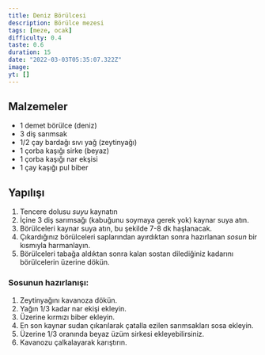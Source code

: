 ```yaml
---
title: Deniz Börülcesi
description: Börülce mezesi
tags: [meze, ocak]
difficulty: 0.4
taste: 0.6
duration: 15
date: "2022-03-03T05:35:07.322Z"
image:
yt: []
---
```


## Malzemeler

- 1 demet börülce (deniz)
- 3 diş sarımsak
- 1/2 çay bardağı sıvı yağ (zeytinyağı)
- 1 çorba kaşığı sirke (beyaz)
- 1 çorba kaşığı nar ekşisi
- 1 çay kaşığı pul biber

## Yapılışı

1. Tencere dolusu _suyu_ kaynatın
2. İçine 3 diş sarımsağı (kabuğunu soymaya gerek yok) kaynar suya atın.
3. Börülceleri kaynar suya atın, bu şekilde 7-8 dk haşlanacak.
4. Çıkardığınız börülceleri saplarından ayırdıktan sonra hazırlanan _sosun_ bir kısmıyla harmanlayın.
5. Börülceleri tabağa aldıktan sonra kalan sostan dilediğiniz kadarını börülcelerin üzerine dökün.

### Sosunun hazırlanışı:

1. Zeytinyağını kavanoza dökün.
2. Yağın 1/3 kadar nar ekişi ekleyin.
3. Üzerine kırmızı biber ekleyin.
4. En son kaynar sudan çıkarılarak çatalla ezilen sarımsakları sosa ekleyin.
5. Üzerine 1/3 oranında beyaz üzüm sirkesi ekleyebilirsiniz.
6. Kavanozu çalkalayarak karıştırın.
